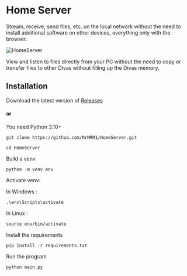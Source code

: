 # Home Server
Stream, receive, send files, etc. on the local network without the need to install additional software on other devices, everything only with the browser.

![HomeServer](https://user-images.githubusercontent.com/61387127/170466947-0c738240-9964-436f-83f8-73b5e0dac2f8.jpeg)

View and listen to files directly from your PC without the need to copy or transfer files to other Divas without filling up the Divas memory.

## Installation
Download the latest version of [Releases](https://github.com/MrMRM1/HomeServer/releases)

#### or

You need Python 3.10+ 
```
git clone https://github.com/MrMRM1/HomeServer.git
```
```
cd HomeServer
```
Build a venv
```
python -m venv env
```
Activate venv:

In Windows :

```
.\env\Scripts\activate
```

In Linux :
```
source env/bin/activate
```
Install the requirements
```
pip install -r requirements.txt
```
Run the program
```
python main.py
```
